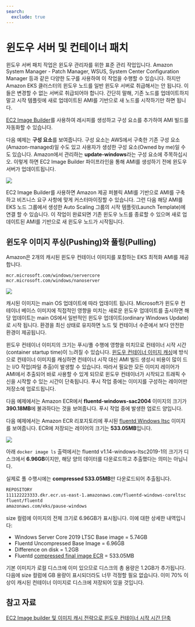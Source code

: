 ```yaml
---
search:
  exclude: true
---
```



# 윈도우 서버 및 컨테이너 패치

윈도우 서버 패치 작업은 윈도우 관리자를 위한 표준 관리 작업입니다. Amazon System Manager - Patch Manager, WSUS, System Center Configuration Manager 등과 같은 다양한 도구를 사용하여 이 작업을 수행할 수 있습니다. 하지만 Amazon EKS 클러스터의 윈도우 노드를 일반 윈도우 서버로 취급해서는 안 됩니다. 이들은 변경할 수 없는 서버로 취급되어야 합니다. 간단히 말해, 기존 노드를 업데이트하지 말고 시작 템플릿에 새로 업데이트된 AMI를 기반으로 새 노드를 시작하기만 하면 됩니다.

[EC2 Image Builder](https://aws.amazon.com/image-builder/)를 사용하여 레시피를 생성하고 구성 요소를 추가하여 AMI 빌드를 자동화할 수 있습니다.

다음 예제는 **구성 요소**를 보여줍니다. 구성 요소는 AWS에서 구축한 기존 구성 요소(Amazon-managed)일 수도 있고 사용자가 생성한 구성 요소(Owned by me)일 수도 있습니다. Amazon에서 관리하는 **update-windows**라는 구성 요소에 주목하십시오. 이렇게 하면 EC2 Image Builder 파이프라인을 통해 AMI를 생성하기 전에 윈도우 서버가 업데이트됩니다.

![](./images/associated-components.png)

EC2 Image Builder를 사용하면 Amazon 제공 퍼블릭 AMI를 기반으로 AMI를 구축하고 비즈니스 요구 사항에 맞게 커스터마이징할 수 있습니다. 그런 다음 해당 AMI를 EKS 노드 그룹에서 생성한 Auto Scaling 그룹의 시작 템플릿(Launch Template)에 연결 할 수 있습니다. 이 작업이 완료되면 기존 윈도우 노드를 종료할 수 있으며 새로 업데이트된 AMI를 기반으로 새 윈도우 노드가 시작됩니다.

## 윈도우 이미지 푸싱(Pushing)와 풀링(Pulling)
Amazon은 2개의 캐시된 윈도우 컨테이너 이미지를 포함하는 EKS 최적화 AMI를 제공합니다.
  
    mcr.microsoft.com/windows/servercore
    mcr.microsoft.com/windows/nanoserver

![](./images/images.png)

캐시된 이미지는 main OS 업데이트에 따라 업데이트 됩니다. Microsoft가 윈도우 컨테이너 베이스 이미지에 직접적인 영향을 미치는 새로운 윈도우 업데이트를 출시하면 해당 업데이트는 main OS에서 일반적인 윈도우 업데이트(ordinary Windows Update)로 시작 됩니다. 환경을 최신 상태로 유지하면 노드 및 컨테이너 수준에서 보다 안전한 환경이 제공됩니다.

윈도우 컨테이너 이미지의 크기는 푸시/풀 수행에 영향을 미치므로 컨테이너 시작 시간(container startup time)이 느려질 수 있습니다. [윈도우 컨테이너 이미지 캐싱](https://aws.amazon.com/blogs/containers/speeding-up-windows-container-launch-times-with-ec2-image-builder-and-image-cache-strategy/)에 방식으로 컨테이너 이미지를 캐싱하면 컨테이너 시작 대신 AMI 빌드 생성시 비용이 많이 드는 I/O 작업(파일 추출)이 발생할 수 있습니다. 따라서 필요한 모든 이미지 레이어가 AMI에서 추출되어 바로 사용할 수 있게 되므로 윈도우 컨테이너가 시작되고 트래픽 수신을 시작할 수 있는 시간이 단축됩니다. 푸시 작업 중에는 이미지를 구성하는 레이어만 저장소에 업로드됩니다.

다음 예제에서는 Amazon ECR에서 **fluentd-windows-sac2004** 이미지의 크기가 **390.18MB**에 불과하다는 것을 보여줍니다. 푸시 작업 중에 발생한 업로드 양입니다.

다음 예제에서는 Amazon ECR 리포지토리에 푸시된 [fluentd Windows ltsc](https://github.com/fluent/fluentd-docker-image/blob/master/v1.14/windows-ltsc2019/Dockerfile) 이미지를 보여줍니다. ECR에 저장되는 레이어의 크기는 **533.05MB**입니다.

![](./images/ecr-image.png)

 아래 `docker image ls` 출력에서는 fluentd v1.14-windows-ltsc2019-1의 크기가 디스크에서 **6.96GB**이지만, 해당 양의 데이터를 다운로드하고 추출했다는 의미는 아닙니다.

실제로 풀 수행시에는 **compressed 533.05MB**만 다운로드되어 추출됩니다.

```bash
REPOSITORY                                                              TAG                        IMAGE ID       CREATED         SIZE
111122223333.dkr.ecr.us-east-1.amazonaws.com/fluentd-windows-coreltsc   latest                     721afca2c725   7 weeks ago     6.96GB
fluent/fluentd                                                          v1.14-windows-ltsc2019-1   721afca2c725   7 weeks ago     6.96GB
amazonaws.com/eks/pause-windows                                         latest                     6392f69ae6e7   10 months ago   255MB
```

size 컬럼에 이미지의 전체 크기로 6.96GB가 표시됩니다. 이에 대한 상세한 내역입니다:

* Windows Server Core 2019 LTSC Base image = 5.74GB
* Fluentd Uncompressed Base Image = 6.96GB
* Difference on disk = 1.2GB
* Fluentd [compressed final image ECR](https://docs.aws.amazon.com/AmazonECR/latest/userguide/repository-info.html) = 533.05MB

기본 이미지가 로컬 디스크에 이미 있으므로 디스크의 총 용량은 1.2GB가 추가됩니다. 다음에 size 컬럼에 GB 용량이 표시되더라도 너무 걱정할 필요 없습니다. 이미 70% 이상이 캐시된 컨테이너 이미지로 디스크에 저장되어 있을 것입니다.

## 참고 자료
[EC2 Image builder 및 이미지 캐시 전략으로 윈도우 컨테이너 시작 시간 단축](https://aws.amazon.com/blogs/containers/speeding-up-windows-container-launch-times-with-ec2-image-builder-and-image-cache-strategy/)



